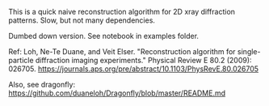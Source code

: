 This is a quick naive reconstruction algorithm for 2D xray diffraction patterns.
Slow, but not many dependencies.

Dumbed down version. See notebook in examples folder.

Ref: Loh, Ne-Te Duane, and Veit Elser. "Reconstruction algorithm for single-particle diffraction imaging experiments."
Physical Review E 80.2 (2009): 026705.
https://journals.aps.org/pre/abstract/10.1103/PhysRevE.80.026705

Also, see dragonfly:
https://github.com/duaneloh/Dragonfly/blob/master/README.md
